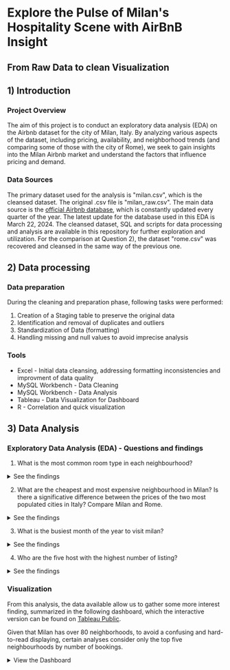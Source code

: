# Explore the Pulse of Milan's Hospitality Scene with AirBnB Insight
## From Raw Data to clean Visualization

## 1) Introduction
### Project Overview
The aim of this project is to conduct an exploratory data analysis (EDA) on the Airbnb dataset for the city of Milan, Italy. By analyzing various aspects of the dataset, including pricing, availability, and neighborhood trends (and comparing some of those with the city of Rome), we seek to gain insights into the Milan Airbnb market and understand the factors that influence pricing and demand.

### Data Sources
The primary dataset used for the analysis is "milan.csv", which is the cleansed dataset. The original .csv file is "milan_raw.csv".
The main data source is the [official Airbnb database](https://insideairbnb.com/get-the-data/), which is constantly updated every quarter of the year. The latest update for the database used in this EDA is March 22, 2024. The cleansed dataset, SQL and scripts for data processing and analysis are available in this repository for further exploration and utilization. 
For the comparison at Question 2), the dataset "rome.csv" was recovered and cleansed in the same way of the previous one.

## 2) Data processing
### Data preparation
During the cleaning and preparation phase, following tasks were performed:
1) Creation of a Staging table to preserve the original data
2) Identification and removal of duplicates and outliers
3) Standardization of Data (formatting)
4) Handling missing and null values to avoid imprecise analysis

### Tools
- Excel - Initial data cleansing, addressing formatting inconsistencies and improvment of data quality
- MySQL Workbench - Data Cleaning
- MySQL Workbench - Data Analysis
- Tableau - Data Visualization for Dashboard
- R - Correlation and quick visualization
  
## 3) Data Analysis
### Exploratory Data Analysis (EDA) - Questions and findings

1) What is the most common room type in each neighbourhood?
<details>
  <summary>See the findings</summary>
The analysis  reveals that the most common room type in the majority of neighborhoods is "Entire home/apt." This room type consistently appears as the dominant listing across various areas. By evaluating the count of listings per room type within each neighborhood, we observe that it has a significantly higher number of listings compared to other room types such as "Private room" or "Shared room."
</details>

2) What are the cheapest and most expensive neighbourhood in Milan? Is there a significative difference between the prices of the two most populated cities in Italy? Compare Milan and Rome.
<details>
    <summary>See the findings</summary>

  After finding the three most expensive and cheapest neighbourhood for each city, as we can see, there's a very high discrepancy between the two, with Milan having the highest average prices, twice as big compared to Rome, making it so most expensive to visit.
  
<img src="https://github.com/matteoproietti1/AirBnB_Analysis/assets/169601063/aba083e1-da27-408b-b4a1-80bc2186bdc1" alt="CheapExp" width="600">

Things change for the cheapest, where the average price is higher in Rome than Milan (even though the difference from first to last is not that wide as before).

<img src="https://github.com/matteoproietti1/AirBnB_Analysis/assets/169601063/2c168cf9-690e-40e3-9b1b-5174c80adfda" alt="CheapExp" width="600">

Also the number of listing is very different: Milan has very few listing for the neighbourhood, both in the cheapest and most expensive. In fact, Rome is 1st in ranking for number of AirBnB italy, so that is not surprising (number of neighbourhood groups in Rome is also lower, so, for this cause, listing in each of those is higher).

--*Milan*--

| Neighbourhood      | Average price | Listing count  |
|--------------------|---------------|----------------|
| Parco bosco        | 63            | 8              |
| Bruzzano           | 69            | 41             |
| Adriano            | 70            | 69             |
| Ex om - morivione  | 507           | 115            |
| Umbria - molise    | 412           | 321            |
| Cantalupa          | 373           | 4              |

--*Rome*--

| Neighbourhood      | Average Price | Listing Count  |
|--------------------|---------------|----------------|
| V Prenestino/Cento | 101           | 1319           |
| VI Roma DT         | 110           | 268            |
| XIV Monte Mario    | 120           | 654            |
| I Centro Storico   | 225           | 15861          |
| X Ostia/Acilia     | 217           | 818            |
| IV Tiburtina       | 167           | 560            |


</details>

3) What is the busiest month of the year to visit milan?
<details>
  <summary>See the findings</summary>
For this analysis, we consider the amount of reviews by month as a value that indicates the number of people who visited the city that month. We don't consider 2024 since it is still running.
As we can see, the very high pitch of bookings is during september and october, but considering that reviews are published during the end of the staying, we can deduce that august and september are the busiest months of the year.
  
<img src="https://github.com/matteoproietti1/AirBnB_Analysis/assets/169601063/12a19d65-d4fb-4e65-a5ca-130e41670db1" alt="Busiest Month" width="800">

 </details>

4) Who are the five host with the highest number of listing?

<details><summary>See the findings</summary>

For this calculation, we need to consider also the host_id, otherwise hosts with the same name would be put together.
The host with highest count of listing, as we can see, is "Italianway", which he appears for that reason in other several calculation.

| ID        | Name            | Listing Count |
|-----------|-----------------|---------------|
| 27693585  | Italianway      | 259           |
| 9025189   | Easylife House  | 158           |
| 4417813   | The Best Rent   | 129           |
| 16366171  | Cleanbnb House  | 107           |
| 14743308  | Casa Da Suite   | 85            |

</details>

### Visualization
From this analysis, the data available allow us to gather some more interest finding, summarized in the following dashboard, which the interactive version can be found on [Tableau Public](https://public.tableau.com/app/profile/matteo.proietti8500/viz/MilanAirBnB-Overview/Dashboard2). 

Given that Milan has over 80 neighborhoods, to avoid a confusing and hard-to-read displaying, certain analyses consider only the top five neighbourhoods by number of bookings.

<details>
  <summary>View the Dashboard</summary>
  <img src="https://github.com/matteoproietti1/AirBnB_Analysis/assets/169601063/b8d20c94-ddaa-426e-a6f6-f0bf353e02d9" alt="Milan Visualization Overview" width="1000">
  <p>The Buenos Aires - Venezia neighborhood has the highest number of listings, with 1,475 in total. Andrea is the top host, owning 41 of these listings. The average price for an entire home in this neighborhood is 192 euros per night (25 euros more than the average price of a staying in Milan, which is 167 euro).
  
  </p>
</details>

   

